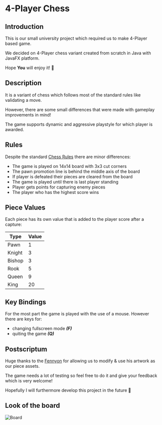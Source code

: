 # 4-Player Chess

## Introduction

This is our small university project which required us to make 4-Player based game.

We decided on 4-Player chess variant created from scratch in Java with JavaFX platform.

Hope **You** will enjoy it! 💚

## Description

It is a variant of chess which follows most of the standard rules like validating a move.

However, there are some small differences that were made with gameplay improvements in mind!

The game supports dynamic and aggressive playstyle for which player is awarded.

## Rules

Despite the standard [Chess Rules](https://www.fide.com/FIDE/handbook/LawsOfChess.pdf) there are minor differences:
- The game is played on 14x14 board with 3x3 cut corners
- The pawn promotion line is behind the middle axis of the board
- If player is defeated their pieces are cleared from the board
- The game is played until there is last player standing
- Player gets points for capturing enemy pieces
- The player who has the highest score wins

## Piece Values

Each piece has its own value that is added to the player score after a capture:

| Type   | Value |
|--------|-------|
| Pawn   | 1     |
| Knight | 3     |
| Bishop | 3     |
| Rook   | 5     |
| Queen  | 9     |
| King   | 20    |

## Key Bindings

For the most part the game is played with the use of a mouse. However there are keys for:
- changing fullscreen mode ***(F)***
- quiting the game ***(Q)***

## Postscriptum

Huge thanks to the [Fennyon](https://www.reddit.com/user/Fennyon/) for allowing us to modify & use his artwork as our piece assets.

The game needs a lot of testing so feel free to do it and give your feedback which is very welcome!

Hopefully I will furthermore develop this project in the future 🤩

## Look of the board

![Board](https://github.com/Agrunek/4-Player-Chess/assets/108937456/4a984db4-043b-4e90-996e-b8d26e3692a5)
